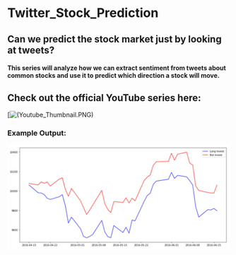 # Twitter_Stock_Prediction

## Can we predict the stock market just by looking at tweets? 
#### This series will analyze how we can extract sentiment from tweets about common stocks and use it to predict which direction a stock will move.
## Check out the official YouTube series here: 
[![(Youtube_Thumbnail.PNG)](https://youtu.be/CmYRz0gmIW8)

### Example Output:
![IMAGE ALT TEXT HERE](Example_Output.PNG)
